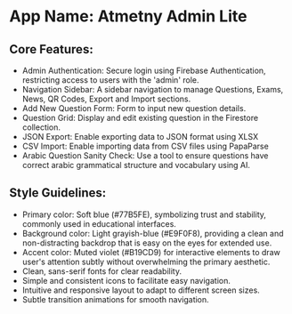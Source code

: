 # **App Name**: Atmetny Admin Lite

## Core Features:

- Admin Authentication: Secure login using Firebase Authentication, restricting access to users with the 'admin' role.
- Navigation Sidebar: A sidebar navigation to manage Questions, Exams, News, QR Codes, Export and Import sections.
- Add New Question Form: Form to input new question details.
- Question Grid: Display and edit existing question in the Firestore collection.
- JSON Export: Enable exporting data to JSON format using XLSX
- CSV Import: Enable importing data from CSV files using PapaParse
- Arabic Question Sanity Check: Use a tool to ensure questions have correct arabic grammatical structure and vocabulary using AI.

## Style Guidelines:

- Primary color: Soft blue (#77B5FE), symbolizing trust and stability, commonly used in educational interfaces.
- Background color: Light grayish-blue (#E9F0F8), providing a clean and non-distracting backdrop that is easy on the eyes for extended use.
- Accent color: Muted violet (#B19CD9) for interactive elements to draw user's attention subtly without overwhelming the primary aesthetic.
- Clean, sans-serif fonts for clear readability.
- Simple and consistent icons to facilitate easy navigation.
- Intuitive and responsive layout to adapt to different screen sizes.
- Subtle transition animations for smooth navigation.